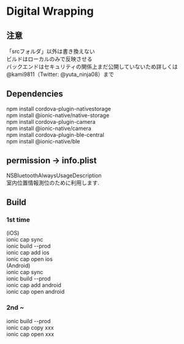 # Digital Wrapping
## 注意
「srcフォルダ」以外は書き換えない \
ビルドはローカルのみで反映させる \
バックエンドはセキュリティの関係上まだ公開していないため詳しくは@kami9811（Twitter: @yuta_ninja08）まで

## Dependencies
npm install cordova-plugin-nativestorage \
npm install @ionic-native/native-storage \
npm install cordova-plugin-camera \
npm install @ionic-native/camera \
npm install cordova-plugin-ble-central \
npm install @ionic-native/ble

## permission -> info.plist
<key>NSBluetoothAlwaysUsageDescription</key> \
<string>室内位置情報測位のために利用します.</string>

## Build
### 1st time
(iOS) \
ionic cap sync \
ionic build --prod \
ionic cap add ios \
ionic cap open ios \
(Android) \
ionic cap sync \
ionic build --prod \
ionic cap add android \
ionic cap open android
### 2nd ~
ionic build --prod \
ionic cap copy xxx \
ionic cap open xxx

